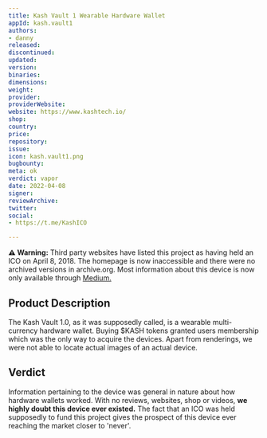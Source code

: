 ```yaml
---
title: Kash Vault 1 Wearable Hardware Wallet
appId: kash.vault1
authors:
- danny
released: 
discontinued: 
updated: 
version: 
binaries: 
dimensions: 
weight: 
provider: 
providerWebsite: 
website: https://www.kashtech.io/
shop: 
country: 
price: 
repository: 
issue: 
icon: kash.vault1.png
bugbounty: 
meta: ok
verdict: vapor
date: 2022-04-08
signer: 
reviewArchive: 
twitter: 
social:
- https://t.me/KashICO

---
```


**⚠️ Warning:** Third party websites have listed this project as having held an ICO on April 8, 2018. The homepage is now inaccessible and there were no archived versions in archive.org. Most information about this device is now only available through [Medium.](https://medium.com/kash-hardware-wallet/announcing-the-kash-token-sale-3b4c4251e3e4)

## Product Description 

The Kash Vault 1.0, as it was supposedly called, is a wearable multi-currency hardware wallet. Buying $KASH tokens granted users membership which was the only way to acquire the devices. Apart from renderings, we were not able to locate actual images of an actual device. 

## Verdict 

Information pertaining to the device was general in nature about how hardware wallets worked. With no reviews, websites, shop or videos, **we highly doubt this device ever existed.** The fact that an ICO was held supposedly to fund this project gives the prospect of this device ever reaching the market closer to 'never'.


